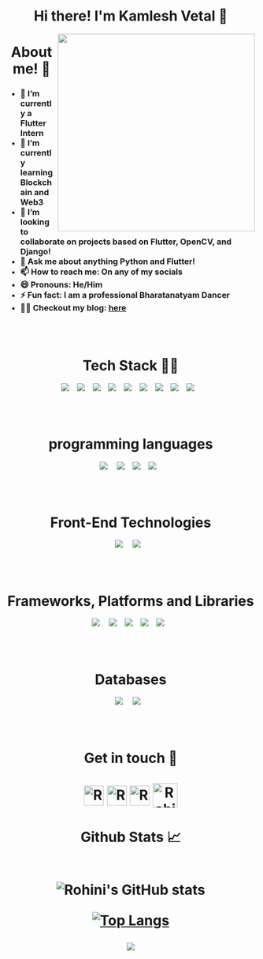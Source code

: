 <h1 align="center">Hi there! I'm Kamlesh Vetal 👋 </h1>

<img class="fit-picture" align="right"
     width="400" height="400"
     src="https://imgur.com/gallery/5AWVRWI">
<h1 align="center">About me! 🚀</h1>

<!--
Here are some ideas to get you started:
-->

<h3>
  
- 🔭 I’m currently a Flutter Intern
- 🌱 I’m currently learning Blockchain and Web3
- 👯 I’m looking to collaborate on projects based on Flutter, OpenCV, and Django!
- 💬 Ask me about anything Python and Flutter!  
- 📫 How to reach me: On any of my socials
- 😄 Pronouns: He/Him
- ⚡ Fun fact: I am a professional Bharatanatyam Dancer
- ✍🏼 Checkout my blog: [here](https://rohinirg.hashnode.dev/)
</h3>
<br />
<br>

<h1 align="center">Tech Stack 👩‍💻</h1>
<p align="center">
  <img src="https://img.shields.io/badge/django-092E20.svg?&style=for-the-badge&logo=django&logoColor=white" />&nbsp;&nbsp;&nbsp;
  <img src="https://img.shields.io/badge/python-FFD43B.svg?&style=for-the-badge&logo=python&logoColor=white" />&nbsp;&nbsp;&nbsp;
  <img src="https://img.shields.io/badge/flutter-45B6FE.svg?&style=for-the-badge&logo=flutter&logoColor=white" />&nbsp;&nbsp;&nbsp;
  <img src="https://img.shields.io/badge/jinja-FFFFFF.svg?&style=for-the-badge&logo=jinja&logoColor=black" />&nbsp;&nbsp;&nbsp;
  <img src="https://img.shields.io/badge/bootstrap-563d7c.svg?&style=for-the-badge&logo=bootstrap&logoColor=white" />&nbsp;&nbsp;&nbsp;
  <img src="https://img.shields.io/badge/Sqlite-20639B.svg?&style=for-the-badge&logo=sqlite&logoColor=white" />&nbsp;&nbsp;&nbsp;
 <img src="https://img.shields.io/badge/gmail-D14836.svg?&style=for-the-badge&logo=gmail&logoColor=white" />&nbsp;&nbsp;&nbsp;
  <img src="https://img.shields.io/badge/flask-FFFFFF.svg?&style=for-the-badge&logo=flask&logoColor=black" />&nbsp;&nbsp;&nbsp;
  <img src="https://img.shields.io/badge/javascript-FFD43B.svg?&style=for-the-badge&logo=javascript&logoColor=black" />&nbsp;&nbsp;&nbsp;
</p>
<br />

<br>
<h1 align="center">programming languages</h1>
<p align="center">
 <img src="https://img.shields.io/badge/c-%2300599C.svg?style=for-the-badge&logo=c&logoColor=white" /> &nbsp;&nbsp;&nbsp;
 <img src="https://img.shields.io/badge/c++-%2300599C.svg?style=for-the-badge&logo=c%2B%2B&logoColor=white" />&nbsp;&nbsp;&nbsp;
 <img src="https://img.shields.io/badge/javascript-%23323330.svg?style=for-the-badge&logo=javascript&logoColor=%23F7DF1E" />&nbsp;&nbsp;&nbsp;
 <img src="https://img.shields.io/badge/python-3670A0?style=for-the-badge&logo=python&logoColor=ffdd54" />&nbsp;&nbsp;&nbsp;
</p>
<br />

<br>
<h1 align="center">Front-End Technologies</h1>
<p align="center">
 <img src="https://img.shields.io/badge/html5-%23E34F26.svg?style=for-the-badge&logo=html5&logoColor=white" /> &nbsp;&nbsp;&nbsp;
 <img src="https://img.shields.io/badge/css3-%231572B6.svg?style=for-the-badge&logo=css3&logoColor=white" />&nbsp;&nbsp;&nbsp;
</p>
<br />

<br>
<h1 align="center">Frameworks, Platforms and Libraries</h1>
<p align="center">
 <img src="https://img.shields.io/badge/express.js-%23404d59.svg?style=for-the-badge&logo=express&logoColor=%2361DAFB " /> &nbsp;&nbsp;&nbsp;
 <img src="https://img.shields.io/badge/jquery-%230769AD.svg?style=for-the-badge&logo=jquery&logoColor=white " />&nbsp;&nbsp;&nbsp;
 <img src="https://img.shields.io/badge/NPM-%23000000.svg?style=for-the-badge&logo=npm&logoColor=white" />&nbsp;&nbsp;&nbsp;
 <img src="https://img.shields.io/badge/node.js-6DA55F?style=for-the-badge&logo=node.js&logoColor=white " />&nbsp;&nbsp;&nbsp;
 <img src=" https://img.shields.io/badge/react-%2320232a.svg?style=for-the-badge&logo=react&logoColor=%2361DAFB" />&nbsp;&nbsp;&nbsp;
</p>
<br />

<br>
<h1 align="center">Databases</h1>
<p align="center">
 <img src="https://img.shields.io/badge/MongoDB-%234ea94b.svg?style=for-the-badge&logo=mongodb&logoColor=white " /> &nbsp;&nbsp;&nbsp;
 <img src="https://img.shields.io/badge/mysql-%2300f.svg?style=for-the-badge&logo=mysql&logoColor=white " />&nbsp;&nbsp;&nbsp;
</p>
<br />

<br>


<h1 align="center">Get in touch 🤝
<br />
<br>

<img align="center" alt="RohiniRG | Linkedln" width="40px" src="https://cdn2.iconfinder.com/data/icons/social-media-2285/512/1_Linkedin_unofficial_colored_svg-512.png" />
<img align="center" alt="RohiniRG | Twitter" width="40px" src="https://cdn2.iconfinder.com/data/icons/social-media-2285/512/1_Twitter_colored_svg-512.png" />
<img align="center" alt="RohiniRG | Instagram" width="40px" src="https://cdn2.iconfinder.com/data/icons/social-media-2285/512/1_Instagram_colored_svg_1-512.png" />
<img align="center" alt="RohiniRG | Gmail" width="50px" src="https://cdn4.iconfinder.com/data/icons/logos-brands-in-colors/48/google-gmail-512.png"/>
</h1>

<h1 align="center">Github Stats 📈
<br />
<br>     
     
     
![Rohini's GitHub stats](https://github-readme-stats.vercel.app/api?username=kamlesh5813&show_icons=true&theme=dark)      
     
[![Top Langs](https://github-readme-stats.vercel.app/api/top-langs/?username=kamlesh5813&layout=compact&theme=dark)](https://github.com/RohiniRG/github-readme-stats)

<p align="center">
   <img src="https://komarev.com/ghpvc/?username=kamlesh5813&label=PROFILE+VIEWS&style=flat-square&color=blue")
</p>  
     

[linkedin]: https://www.linkedin.com/in/kamlesh-vetal-8697901b2/
[twitter]: 
[instagram]: 
[gmail]: kamlesh_vetal@yahoo.com

<br /> 
